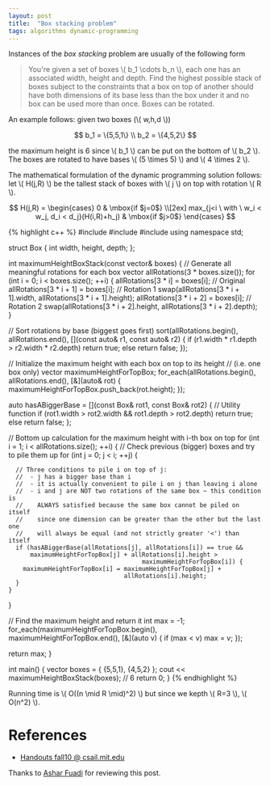 ```yaml
---
layout: post
title:  "Box stacking problem"
tags: algorithms dynamic-programming
---
```


Instances of the *box stacking* problem are usually of the following form

> You're given a set of boxes \\( b_1 \cdots b_n \\), each one has an associated width, height and depth. Find the highest possible stack of boxes subject to the constraints that a box on top of another should have both dimensions of its base less than the box under it and no box can be used more than once. Boxes can be rotated.

An example follows: given two boxes (\\( w,h,d \\))

$$ b_1 = \{5,5,1\} \\
b_2 = \{4,5,2\} $$

the maximum height is 6 since \\( b_1 \\) can be put on the bottom of \\( b_2 \\). The boxes are rotated to have bases \\( (5 \times 5) \\) and \\( 4 \times 2 \\).

The mathematical formulation of the dynamic programming solution follows: let \\( H(j,R) \\) be the tallest stack of boxes with \\( j \\) on top with rotation \\( R \\).

$$  
  H(j,R) = \begin{cases}
           0 & \mbox{if $j=0$} \\[2ex]
           max_{j<i \ with \ w_i < w_j, d_i < d_j}(H(i,R)+h_j) & \mbox{if $j>0$}
           \end{cases}
$$

{% highlight c++ %}
#include <iostream>
#include <vector>
#include <algorithm>
using namespace std;

struct Box {
  int width, height, depth;
};

int maximumHeightBoxStack(const vector<Box>& boxes) {
  // Generate all meaningful rotations for each box
  vector<Box> allRotations(3 * boxes.size());
  for (int i = 0; i < boxes.size(); ++i) {
    allRotations[3 * i] = boxes[i]; // Original
    allRotations[3 * i + 1] = boxes[i]; // Rotation 1
    swap(allRotations[3 * i + 1].width, allRotations[3 * i + 1].height);
    allRotations[3 * i + 2] = boxes[i]; // Rotation 2
    swap(allRotations[3 * i + 2].height, allRotations[3 * i + 2].depth);
  }

  // Sort rotations by base (biggest goes first)
  sort(allRotations.begin(), allRotations.end(), [](const auto& r1, 
                                                    const auto& r2) {
    if (r1.width * r1.depth > r2.width * r2.depth)
      return true;
    else
      return false;
  });

  // Initialize the maximum height with each box on top to its height 
  // (i.e. one box only)
  vector<int> maximumHeightForTopBox;
  for_each(allRotations.begin(), allRotations.end(), [&](auto& rot) {
    maximumHeightForTopBox.push_back(rot.height);
  });

  auto hasABiggerBase = [](const Box& rot1, const Box& rot2) { // Utility function
    if (rot1.width > rot2.width && rot1.depth > rot2.depth)
      return true;
    else
      return false;
  };

  // Bottom up calculation for the maximum height with i-th box on top
  for (int i = 1; i < allRotations.size(); ++i) {
    // Check previous (bigger) boxes and try to pile them up
    for (int j = 0; j < i; ++j) {

      // Three conditions to pile i on top of j:
      //  - j has a bigger base than i
      //  - it is actually convenient to pile i on j than leaving i alone
      //  - i and j are NOT two rotations of the same box ~ this condition is
      //    ALWAYS satisfied because the same box cannot be piled on itself
      //    since one dimension can be greater than the other but the last one
      //    will always be equal (and not strictly greater '<') than itself
      if (hasABiggerBase(allRotations[j], allRotations[i]) == true &&
          maximumHeightForTopBox[j] + allRotations[i].height > 
                                         maximumHeightForTopBox[i]) {
        maximumHeightForTopBox[i] = maximumHeightForTopBox[j] + 
                                    allRotations[i].height;
      }
    }
  }

  // Find the maximum height and return it
  int max = -1;
  for_each(maximumHeightForTopBox.begin(), maximumHeightForTopBox.end(), 
  [&](auto v) {
    if (max < v)
      max = v;
  });

  return max;
}

int main() {
  vector<Box> boxes = { {5,5,1}, {4,5,2} };
  cout << maximumHeightBoxStack(boxes); // 6
  return 0;
}
{% endhighlight %}

Running time is \\( O((n \mid R \mid)^2) \\) but since we kepth \\( R=3 \\), \\( O(n^2) \\).

References
==========

* [Handouts fall10 @ csail.mit.edu](http://courses.csail.mit.edu/6.006/fall10/)

Thanks to [Ashar Fuadi](http://fusharblog.com/) for reviewing this post.